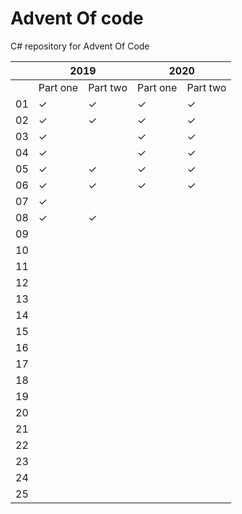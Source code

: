 # Advent Of code
C# repository  for Advent Of Code


<table>
  <thead>
    <tr>
      <th></th>
      <th colspan="2">2019</th>
      <th colspan="2">2020</th>
    </tr>
  </thead>
  <tbody>
    <tr>
      <td></td>
      <td>Part one</td>
      <td>Part two</td>
      <td>Part one</td>
      <td>Part two</td>
    </tr>
    <tr><td>01</td><td>✓</td><td>✓</td><td>✓</td><td>✓</td></tr>
    <tr><td>02</td><td>✓</td><td>✓</td><td>✓</td><td>✓</td></tr>
    <tr><td>03</td><td>✓</td><td></td><td>✓</td><td>✓</td></tr>
    <tr><td>04</td><td>✓</td><td></td><td>✓</td><td>✓</td></tr>
    <tr><td>05</td><td>✓</td><td>✓</td><td>✓</td><td>✓</td></tr>
    <tr><td>06</td><td>✓</td><td>✓</td><td>✓</td><td>✓</td></tr>
    <tr><td>07</td><td>✓</td><td></td><td></td><td></td></tr>
    <tr><td>08</td><td>✓</td><td>✓</td><td></td><td></td></tr>
    <tr><td>09</td><td></td><td></td><td></td><td></td></tr>
    <tr><td>10</td><td></td><td></td><td></td><td></td></tr>
    <tr><td>11</td><td></td><td></td><td></td><td></td></tr>
    <tr><td>12</td><td></td><td></td><td></td><td></td></tr>
    <tr><td>13</td><td></td><td></td><td></td><td></td></tr>
    <tr><td>14</td><td></td><td></td><td></td><td></td></tr>
    <tr><td>15</td><td></td><td></td><td></td><td></td></tr>
    <tr><td>16</td><td></td><td></td><td></td><td></td></tr>
    <tr><td>17</td><td></td><td></td><td></td><td></td></tr>
    <tr><td>18</td><td></td><td></td><td></td><td></td></tr>
    <tr><td>19</td><td></td><td></td><td></td><td></td></tr>
    <tr><td>20</td><td></td><td></td><td></td><td></td></tr>
    <tr><td>21</td><td></td><td></td><td></td><td></td></tr>
    <tr><td>22</td><td></td><td></td><td></td><td></td></tr>
    <tr><td>23</td><td></td><td></td><td></td><td></td></tr>
    <tr><td>24</td><td></td><td></td><td></td><td></td></tr>
    <tr><td>25</td><td></td><td></td><td></td><td></td></tr>
  </tbody>
</table>
